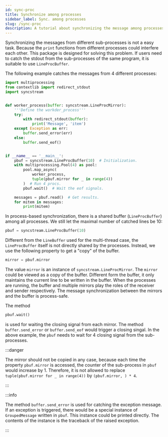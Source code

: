 ```yaml
---
id: sync-proc
title: Synchronize among processes
sidebar_label: Sync. among processes
slug: /sync-proc
description: A tutorial about synchronizing the message among processes.
---
```


Synchronizing the messages from different sub-processes is not a easy task. Because the `print` functions from different processes could interfere each other. This package is designed for solving this problem. If users need to catch the stdout from the sub-processes of the same program, it is suitable to use `LineProcBuffer`.

The following example catches the messages from 4 different processes:

```python {9,18,22,24,26}
import multiprocessing
from contextlib import redirect_stdout
import syncstream


def worker_process(buffer: syncstream.LineProcMirror):
    '''Define the workder_process'''
    try:
        with redirect_stdout(buffer):
            print('Message', 'item')
    except Exception as err:
        buffer.send_error(err)
    else:
        buffer.send_eof()


if __name__ == '__main__':
    pbuf = syncstream.LineProcBuffer(10)  # Initialization.
    with multiprocessing.Pool(4) as pool:
        pool.map_async(
            worker_process,
            tuple(pbuf.mirror for _ in range(4))
        )  # Run 4 procs.
        pbuf.wait()  # Wait the eof signals.

    messages = pbuf.read()  # Get results.
    for mitem in messages:
        print(mitem)
```

In process-based synchronization, there is a shared buffer (`LineProcBuffer`) among all processes. We still let the maximal number of catched lines be 10:

```python
pbuf = syncstream.LineProcBuffer(10)
```

Different from the `LineBuffer` used for the multi-thread case, the `LineProcBuffer` itself is not directly shared by the processes. Instead, we use the following property to get a "copy" of the buffer.

```python
mirror = pbuf.mirror
```

The value `mirror` is an instance of `syncstream.LineProcMirror`. The `mirror` could be viewed as a copy of the buffer. Different form the buffer, it only maintains the current line to be written in the buffer. When the processes are running, the buffer and multiple mirrors play the roles of the receiver and sender respectively. The message synchronization between the mirrors and the buffer is process-safe.

The method

```python
pbuf.wait()
```

is used for waiting the closing signal from each mirror. The method `buffer.send_error` or `buffer.send_eof` would trigger a closing singal. In the above example, the `pbuf` needs to wait for 4 closing signal from the sub-processes.

:::danger

The mirror should not be copied in any case, because each time the property `pbuf.mirror` is accessed, the counter of the sub-process in `pbuf` would increase by 1. Therefore, it is not allowed to replace `tuple(pbuf.mirror for _ in range(4))` by `(pbuf.mirror, ) * 4`.

:::

:::info

The method `buffer.send_error` is used for catching the exception message. If an exception is triggered, there would be a special instance of `GroupedMessage` written in `pbuf`. This instance could be printed directly. The contents of the instance is the traceback of the raised exception.

:::
